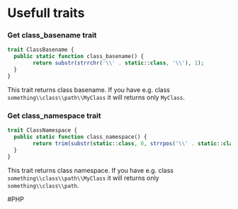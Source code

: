 # Usefull traits

### Get class_basename trait

```php
trait ClassBasename {
  public static function class_basename() {
		return substr(strrchr('\\' . static::class, '\\'), 1);
  }
}
```

This trait returns class basename. If you have e.g. class `something\\class\\path\\MyClass` it will returns only `MyClass`.

### Get class_namespace trait

```php
trait ClassNamespace {
  public static function class_namespace() {
		return trim(substr(static::class, 0, strrpos('\\' . static::class, '\\')), '\\');
  }
}
```

This trait returns class namespace. If you have e.g. class `something\\class\\path\\MyClass` it will returns only `something\\class\\path`.

#PHP